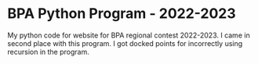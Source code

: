 # BPA Python Program - 2022-2023
My python code for website for BPA regional contest 2022-2023.
I came in second place with this program. I got docked points for incorrectly using recursion in the program. 
